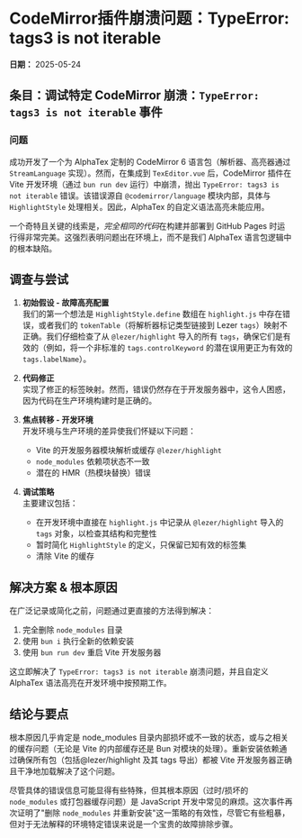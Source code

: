 # CodeMirror插件崩溃问题：TypeError: tags3 is not iterable

**日期：** 2025-05-24

## 条目：调试特定 CodeMirror 崩溃：`TypeError: tags3 is not iterable` 事件

### 问题

成功开发了一个为 AlphaTex 定制的 CodeMirror 6 语言包（解析器、高亮器通过 `StreamLanguage` 实现）。然而，在集成到 `TexEditor.vue` 后，CodeMirror 插件在 Vite 开发环境（通过 `bun run dev` 运行）中崩溃，抛出 `TypeError: tags3 is not iterable` 错误。该错误源自 `@codemirror/language` 模块内部，具体与 `HighlightStyle` 处理相关。因此，AlphaTex 的自定义语法高亮未能应用。

一个奇特且关键的线索是，*完全相同的代码*在构建并部署到 GitHub Pages 时运行得非常完美。这强烈表明问题出在环境上，而不是我们 AlphaTex 语言包逻辑中的根本缺陷。

## 调查与尝试

1. **初始假设 - 故障高亮配置**  
   我们的第一个想法是 `HighlightStyle.define` 数组在 `highlight.js` 中存在错误，或者我们的 `tokenTable`（将解析器标记类型链接到 Lezer `tags`）映射不正确。我们仔细检查了从 `@lezer/highlight` 导入的所有 `tags`，确保它们是有效的（例如，将一个非标准的 `tags.controlKeyword` 的潜在误用更正为有效的 `tags.labelName`）。

2. **代码修正**  
   实现了修正的标签映射。然而，错误仍然存在于开发服务器中，这令人困惑，因为代码在生产环境构建时是正确的。

3. **焦点转移 - 开发环境**  
   开发环境与生产环境的差异使我们怀疑以下问题：
   - Vite 的开发服务器模块解析或缓存 `@lezer/highlight`
   - `node_modules` 依赖项状态不一致
   - 潜在的 HMR（热模块替换）错误

4. **调试策略**  
   主要建议包括：
   - 在开发环境中直接在 `highlight.js` 中记录从 `@lezer/highlight` 导入的 `tags` 对象，以检查其结构和完整性
   - 暂时简化 `HighlightStyle` 的定义，只保留已知有效的标签集
   - 清除 Vite 的缓存

## 解决方案 & 根本原因

在广泛记录或简化之前，问题通过更直接的方法得到解决：

1. 完全删除 `node_modules` 目录
2. 使用 `bun i` 执行全新的依赖安装
3. 使用 `bun run dev` 重启 Vite 开发服务器

这立即解决了 `TypeError: tags3 is not iterable` 崩溃问题，并且自定义 AlphaTex 语法高亮在开发环境中按预期工作。

## 结论与要点

根本原因几乎肯定是 node_modules 目录内部损坏或不一致的状态，或与之相关的缓存问题（无论是 Vite 的内部缓存还是 Bun 对模块的处理）。重新安装依赖通过确保所有包（包括@lezer/highlight 及其 tags 导出）都被 Vite 开发服务器正确且干净地加载解决了这个问题。

尽管具体的错误信息可能显得有些特殊，但其根本原因（过时/损坏的 `node_modules` 或打包器缓存问题）是 JavaScript 开发中常见的麻烦。这次事件再次证明了"删除 `node_modules` 并重新安装"这一策略的有效性，尽管它有些粗暴，但对于无法解释的环境特定错误来说是一个宝贵的故障排除步骤。